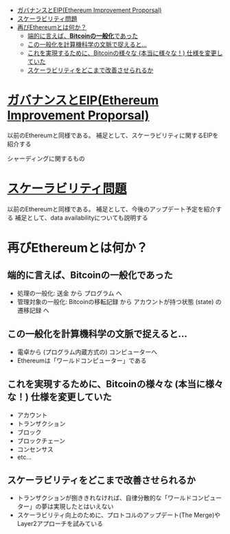 - [ガバナンスとEIP(Ethereum Improvement Proporsal)](#ガバナンスとeipethereum-improvement-proporsal)
- [スケーラビリティ問題](#スケーラビリティ問題)
- [再びEthereumとは何か？](#再びethereumとは何か)
  - [端的に言えば、**Bitcoinの一般化**であった](#端的に言えばbitcoinの一般化であった)
  - [この一般化を計算機科学の文脈で捉えると...](#この一般化を計算機科学の文脈で捉えると)
  - [これを実現するために、Bitcoinの様々な (本当に様々な！) 仕様を変更していた](#これを実現するためにbitcoinの様々な-本当に様々な-仕様を変更していた)
  - [スケーラビリティをどこまで改善させられるか](#スケーラビリティをどこまで改善させられるか)


# [ガバナンスとEIP(Ethereum Improvement Proporsal)](../P02_ethereum/4_scalability.md#ガバナンスとeipethereum-improvement-proporsal)
以前のEthereumと同様である。
補足として、スケーラビリティに関するEIPを紹介する

シャーディングに関するもの

# [スケーラビリティ問題](../P02_ethereum/4_scalability.md#スケーラビリティ問題)
以前のEthereumと同様である。
補足として、今後のアップデート予定を紹介する
補足として、data availabilityについても説明する

# 再びEthereumとは何か？

## 端的に言えば、**Bitcoinの一般化**であった
- 処理の一般化: 送金 から プログラム へ
- 管理対象の一般化: Bitcoinの移転記録 から アカウントが持つ状態 (state) の遷移記録 へ

## この一般化を計算機科学の文脈で捉えると...
- 電卓から (プログラム内蔵方式の) コンピューターへ
- Ethereumは「ワールドコンピューター」である

## これを実現するために、Bitcoinの様々な (本当に様々な！) 仕様を変更していた
- アカウント
- トランザクション
- ブロック
- ブロックチェーン
- コンセンサス
- etc…

## スケーラビリティをどこまで改善させられるか
- トランザクションが捌ききれなければ、自律分散的な「ワールドコンピューター」の夢は実現したとはいえない
- スケーラビリティ向上のために、プロトコルのアップデート(The Merge)やLayer2アプローチを試みている


